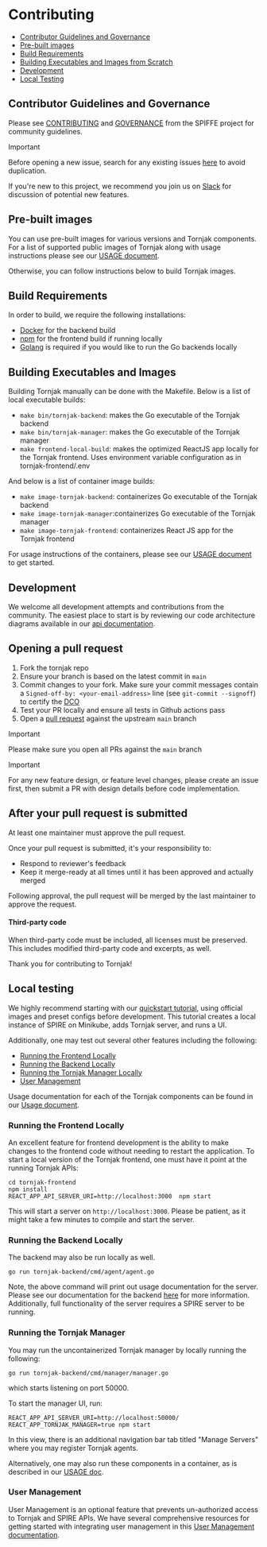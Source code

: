# Contributing

- [Contributor Guidelines and Governance](#contributor-guidelines-and-governance)
- [Pre-built images](#pre-built-images)
- [Build Requirements](#build-requirements)
- [Building Executables and Images from Scratch](#building-executables-and-images)
- [Development](#development)
- [Local Testing](#local-testing)

## Contributor Guidelines and Governance

Please see [CONTRIBUTING](https://github.com/spiffe/spiffe/blob/main/CONTRIBUTING.md) and [GOVERNANCE](https://github.com/spiffe/spiffe/blob/main/GOVERNANCE.md) from the SPIFFE project for community guidelines. 

> [!IMPORTANT] 
> Before opening a new issue, search for any existing issues [here](https://github.com/spiffe/tornjak/issues) to avoid duplication.

If you're new to this project, we recommend you join us on [Slack](https://spiffe.slack.com/archives/C024JTTK58T) for discussion of potential new features. 

## Pre-built images

You can use pre-built images for various versions and Tornjak components. For a list of supported public images of Tornjak along with usage instructions please see our [USAGE document](./USAGE.md).

Otherwise, you can follow instructions below to build Tornjak images. 

## Build Requirements

In order to build, we require the following installations:
- [Docker](https://docs.docker.com/engine/install/) for the backend build
- [npm](https://docs.npmjs.com/downloading-and-installing-node-js-and-npm) for the frontend build if running locally
- [Golang](https://go.dev/doc/install) is required if you would like to run the Go backends locally

## Building Executables and Images

Building Tornjak manually can be done with the Makefile. Below is a list of local executable builds: 
- `make bin/tornjak-backend`: makes the Go executable of the Tornjak backend
- `make bin/tornjak-manager`: makes the Go executable of the Tornjak manager
- `make frontend-local-build`: makes the optimized ReactJS app locally for the Tornjak frontend. Uses environment variable configuration as in tornjak-frontend/.env

And below is a list of container image builds: 
- `make image-tornjak-backend`: containerizes Go executable of the Tornjak backend
- `make image-tornjak-manager`:containerizes Go executable of the Tornjak manager
- `make image-tornjak-frontend`: containerizes React JS app for the Tornjak frontend

For usage instructions of the containers, please see our [USAGE document](./USAGE.md) to get started.

## Development

We welcome all development attempts and contributions from the community. The easiest place to start is by reviewing our code architecture diagrams available in our [api documentation](./docs/tornjak-ui-api-documentation.md#11-overview).

## Opening a pull request

1. Fork the tornjak repo
2. Ensure your branch is based on the latest commit in `main`
3. Commit changes to your fork. Make sure your commit messages contain a `Signed-off-by: <your-email-address>` line (see `git-commit --signoff`) to certify the [DCO](/DCO)
4. Test your PR locally and ensure all tests in Github actions pass
5. Open a [pull request](https://help.github.com/articles/creating-a-pull-request-from-a-fork/)
  against the upstream `main` branch

> [!IMPORTANT] 
> Please make sure you open all PRs against the `main` branch

> [!IMPORTANT] 
> For any new feature design, or feature level changes, please create an issue first, then submit a PR with design details before code implementation.

## After your pull request is submitted

At least one maintainer must approve the pull request.

Once your pull request is submitted, it's your responsibility to:

* Respond to reviewer's feedback
* Keep it merge-ready at all times until it has been approved and actually merged

Following approval, the pull request will be merged by the last maintainer to approve the request.

#### Third-party code

When third-party code must be included, all licenses must be preserved. This includes modified
third-party code and excerpts, as well.

Thank you for contributing to Tornjak!

## Local testing

We highly recommend starting with our [quickstart tutorial](docs/quickstart/README.md), using official images and preset configs before development. This tutorial creates a local instance of SPIRE on Minikube, adds Tornjak server, and runs a UI. 

Additionally, one may test out several other features including the following:
- [Running the Frontend Locally](#running-the-frontend-locally)
- [Running the Backend Locally](#running-the-backend-locally)
- [Running the Tornjak Manager Locally](#running-the-tornjak-manager)
- [User Management](#user-management)

Usage documentation for each of the Tornjak components can be found in our [Usage document](./USAGE.md).

### Running the Frontend Locally

An excellent feature for frontend development is the ability to make changes to the frontend code without needing to restart the application.  To start a local version of the Tornjak frontend, one must have it point at the running Tornjak APIs:

```console
cd tornjak-frontend
npm install
REACT_APP_API_SERVER_URI=http://localhost:3000  npm start
```

This will start a server on `http://localhost:3000`. Please be patient, as it might take a few minutes to compile and start the server.

### Running the Backend Locally

The backend may also be run locally as well. 

```console
go run tornjak-backend/cmd/agent/agent.go
```

Note, the above command will print out usage documentation for the server. Please see our documentation for the backend [here](./docs/config-tornjak-agent.md) for more information.  Additionally, full functionality of the server requires a SPIRE server to be running. 

### Running the Tornjak Manager

You may run the uncontainerized Tornjak manager by locally running the following:

```
go run tornjak-backend/cmd/manager/manager.go
```

which starts listening on port 50000.

To start the manager UI, run:

```
REACT_APP_API_SERVER_URI=http://localhost:50000/
REACT_APP_TORNJAK_MANAGER=true npm start
```

In this view, there is an additional navigation bar tab titled "Manage Servers" where you may register Tornjak agents. 

Alternatively, one may also run these components in a container, as is described in our [USAGE doc](./USAGE.md).

### User Management

User Management is an optional feature that prevents un-authorized access to Tornjak and SPIRE APIs. We have several comprehensive resources for getting started with integrating user management in this [User Management documentation](./docs/user-management.md).
